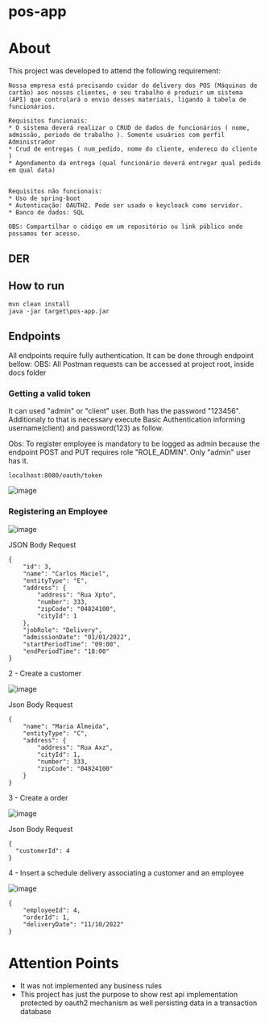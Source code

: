 # pos-app

# About

This project was developed to attend the following requirement:

```
Nossa empresa está precisando cuidar do delivery dos POS (Máquinas de cartão) aos nossos clientes, e seu trabalho é produzir um sistema (API) que controlará o envio desses materiais, ligando à tabela de funcionários.

Requisitos funcionais:
* O sistema deverá realizar o CRUD de dados de funcionários ( nome, admissão, periodo de trabalho ). Somente usuários com perfil Administrador
* Crud de entregas ( num_pedido, nome do cliente, endereco do cliente )
* Agendamento da entrega (qual funcionário deverá entregar qual pedido em qual data)


Requisitos não funcionais:
* Uso de spring-boot
* Autenticação: OAUTH2. Pode ser usado o keycloack como servidor.
* Banco de dados: SQL

OBS: Compartilhar o código em um repositório ou link público onde possamos ter acesso.
```

## DER

## How to run

```
mvn clean install
java -jar target\pos-app.jar
```

## Endpoints

All endpoints require fully authentication. It can be done through endpoint bellow:
OBS: All Postman requests can be accessed at project root, inside docs folder


### Getting a valid token

It can used "admin" or "client" user. Both has the password "123456". Additionaly to that is necessary execute Basic Authentication informing username(client) and password(123) as follow.

Obs: To register employee is mandatory to be logged as admin because the endpoint POST and PUT requires role "ROLE_ADMIN". Only "admin" user has it.

```
localhost:8080/oauth/token
```

![image](https://github.com/carloshfmaciel/pos-app/main/screenshots/001.JPG)

### Registering an Employee

![image](https://github.com/carloshfmaciel/pos-app/main/screenshots/002.JPG)

JSON Body Request
```
{
    "id": 3,
    "name": "Carlos Maciel",
    "entityType": "E",
    "address": {
        "address": "Rua Xpto",
        "number": 333,
        "zipCode": "04824100",
        "cityId": 1
    },
    "jobRole": "Delivery",
    "admissionDate": "01/01/2022",
    "startPeriodTime": "09:00",
    "endPeriodTime": "18:00"
}
```

2 - Create a customer

![image](https://github.com/carloshfmaciel/pos-app/main/screenshots/003.JPG)

Json Body Request
```
{
    "name": "Maria Almeida",
    "entityType": "C",
    "address": {
        "address": "Rua Axz",
        "cityId": 1,
        "number": 333,
        "zipCode": "04824100"
    }
}
```

3 - Create a order

![image](https://github.com/carloshfmaciel/pos-app/main/screenshots/004.JPG)

Json Body Request
```
{
  "customerId": 4
}
```

4 - Insert a schedule delivery associating a customer and an employee

![image](https://github.com/carloshfmaciel/pos-app/main/screenshots/005.JPG)

```
{
    "employeeId": 4,
    "orderId": 1,
    "deliveryDate": "11/10/2022"
}
```

# Attention Points

- It was not implemented any business rules
- This project has just the purpose to show rest api implementation protected by oauth2 mechanism as well persisting data in a transaction database



